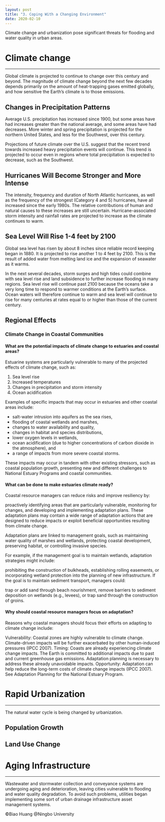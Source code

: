 ```yaml
---
layout: post
title: "3. Coping With a Changing Environment"
date: 2020-02-10
---
```

Climate change and urbanization pose significant threats for flooding and water quality in urban areas.

# Climate change
---
Global climate is projected to continue to change over this century and beyond. The magnitude of climate change beyond the next few decades depends primarily on the amount of heat-trapping gases emitted globally, and how sensitive the Earth’s climate is to those emissions.

## Changes in Precipitation Patterns
Average U.S. precipitation has increased since 1900, but some areas have had increases greater than the national average, and some areas have had decreases. More winter and spring precipitation is projected for the northern United States, and less for the Southwest, over this century.

Projections of future climate over the U.S. suggest that the recent trend towards increased heavy precipitation events will continue. This trend is projected to occur even in regions where total precipitation is expected to decrease, such as the Southwest.

## Hurricanes Will Become Stronger and More Intense
The intensity, frequency and duration of North Atlantic hurricanes, as well as the frequency of the strongest (Category 4 and 5) hurricanes, have all increased since the early 1980s. The relative contributions of human and natural causes to these increases are still uncertain. Hurricane-associated storm intensity and rainfall rates are projected to increase as the climate continues to warm.

## Sea Level Will Rise 1-4 feet by 2100
Global sea level has risen by about 8 inches since reliable record keeping began in 1880. It is projected to rise another 1 to 4 feet by 2100. This is the result of added water from melting land ice and the expansion of seawater as it warms.

In the next several decades, storm surges and high tides could combine with sea level rise and land subsidence to further increase flooding in many regions. Sea level rise will continue past 2100 because the oceans take a very long time to respond to warmer conditions at the Earth’s surface. Ocean waters will therefore continue to warm and sea level will continue to rise for many centuries at rates equal to or higher than those of the current century.

## Regional Effects
### Climate Change in Coastal Communities
#### What are the potential impacts of climate change to estuaries and coastal areas?
Estuarine systems are particularly vulnerable to many of the projected effects of climate change, such as:

1. Sea level rise
2. Increased temperatures
3. Changes in precipitation and storm intensity
4. Ocean acidification

Examples of specific impacts that may occur in estuaries and other coastal areas include:

* salt-water intrusion into aquifers as the sea rises,
* flooding of coastal wetlands and marshes,
* changes to water availability and quality,
* changes in habitat and species distributions,
* lower oxygen levels in wetlands,
* ocean acidification (due to higher concentrations of carbon dioxide in the atmosphere), and
* a range of impacts from more severe coastal storms.

These impacts may occur in tandem with other existing stressors, such as coastal population growth, presenting new and different challenges to National Estuary Programs and coastal communities.

#### What can be done to make estuaries climate ready?
Coastal resource managers can reduce risks and improve resiliency by:

proactively identifying areas that are particularly vulnerable,
monitoring for changes, and developing and
implementing adaptation plans.
These adaptation plans may contain a wide range of adaptation actions that are designed to reduce impacts or exploit beneficial opportunities resulting from climate change.

Adaptation plans are linked to management goals, such as maintaining water quality of marshes and wetlands, protecting coastal development, preserving habitat, or controlling invasive species.

For example, if the management goal is to maintain wetlands, adaptation strategies might include:

prohibiting the construction of bulkheads,
establishing rolling easements, or
incorporating wetland protection into the planning of new infrastructure.
If the goal is to maintain sediment transport, managers could:

trap or add sand through beach nourishment,
remove barriers to sediment deposition on wetlands (e.g., levees), or
trap sand through the construction of groins.

#### Why should coastal resource managers focus on adaptation?
Reasons why coastal managers should focus their efforts on adapting to climate change include:

Vulnerability:
Coastal zones are highly vulnerable to climate change.
Climate-driven impacts will be further exacerbated by other human-induced pressures (IPCC 2007).
Timing:
Coasts are already experiencing climate change impacts.
The Earth is committed to additional impacts due to past and current greenhouse gas emissions. Adaptation planning is necessary to address these already unavoidable impacts.
Opportunity:
Adaptation can help reduce the long-term costs of climate change impacts (IPCC 2007).
See Adaptation Planning for the National Estuary Program.



# Rapid Urbanization
---
The natural water cycle is being changed by urbanization.
## Population Growth


## Land Use Change



# Aging Infrastructure
---
Wastewater and stormwater collection and conveyance systems are undergoing aging and deterioration, leaving cities vulnerable to flooding and water quality degradation. To avoid such problems, utilities began implementing some sort of urban drainage infrastructure asset management systems.

©Biao Huang @Ningbo University
